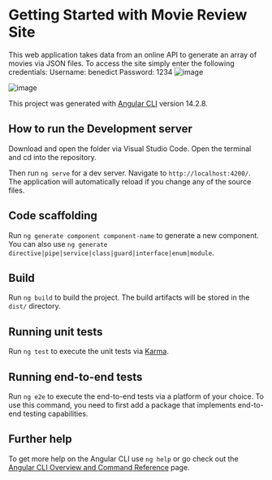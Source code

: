 # Getting Started with Movie Review Site

This web application takes data from an online API to generate an array of movies via JSON files. To access the site simply enter the following credentials:
Username: benedict
Password: 1234
![image](https://user-images.githubusercontent.com/53241776/203767241-67966405-3a05-4af7-acd9-bb07b2441f67.png)

![image](https://user-images.githubusercontent.com/53241776/203767699-1696b95c-20e4-4923-9606-8d44fec2e7de.png)

This project was generated with [Angular CLI](https://github.com/angular/angular-cli) version 14.2.8.

## How to run the Development server

Download and open the folder via Visual Studio Code. Open the terminal and cd into the repository.

Then run `ng serve` for a dev server. Navigate to `http://localhost:4200/`. The application will automatically reload if you change any of the source files.

## Code scaffolding

Run `ng generate component component-name` to generate a new component. You can also use `ng generate directive|pipe|service|class|guard|interface|enum|module`.

## Build

Run `ng build` to build the project. The build artifacts will be stored in the `dist/` directory.

## Running unit tests

Run `ng test` to execute the unit tests via [Karma](https://karma-runner.github.io).

## Running end-to-end tests

Run `ng e2e` to execute the end-to-end tests via a platform of your choice. To use this command, you need to first add a package that implements end-to-end testing capabilities.

## Further help

To get more help on the Angular CLI use `ng help` or go check out the [Angular CLI Overview and Command Reference](https://angular.io/cli) page.
